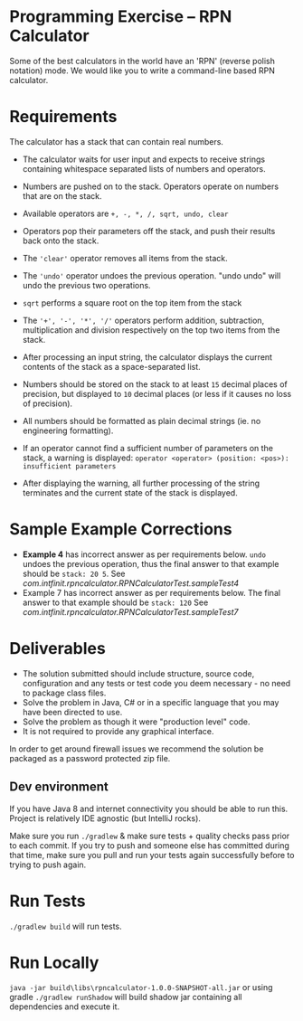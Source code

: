 Programming Exercise – RPN Calculator
================================
Some of the best calculators in the world have an 'RPN' (reverse polish notation) mode.
We would like you to write a command-line based RPN calculator.

# Requirements

The calculator has a stack that can contain real numbers.
- The calculator waits for user input and expects to receive strings containing whitespace separated lists of numbers 
and operators.
- Numbers are pushed on to the stack. Operators operate on numbers that are on the stack.
- Available operators are `+, -, *, /, sqrt, undo, clear`
- Operators pop their parameters off the stack, and push their results back onto the stack.
- The `'clear'` operator removes all items from the stack.
- The `'undo'` operator undoes the previous operation. "undo undo" will undo the previous two operations.
- `sqrt` performs a square root on the top item from the stack
- The `'+', '-', '*', '/'` operators perform addition, subtraction, multiplication and division respectively on the top 
two items from the stack.
- After processing an input string, the calculator displays the current contents of the stack as a space-separated list.
- Numbers should be stored on the stack to at least `15` decimal places of precision, but displayed to `10` decimal 
places (or less if it causes no loss of precision).
- All numbers should be formatted as plain decimal strings (ie. no engineering formatting).
- If an operator cannot find a sufficient number of parameters on the stack, a warning is displayed:
`operator <operator> (position: <pos>): insufficient parameters`

- After displaying the warning, all further processing of the string terminates and the current state of the stack is 
displayed.

# Sample Example Corrections
- **Example 4** has incorrect answer as per requirements below. `undo` undoes the previous operation, 
thus the final answer to that example should be `stack: 20 5`.
See _com.intfinit.rpncalculator.RPNCalculatorTest.sampleTest4_
- Example 7 has incorrect answer as per requirements below.
The final answer to that example should be `stack: 120`
See _com.intfinit.rpncalculator.RPNCalculatorTest.sampleTest7_


# Deliverables
- The solution submitted should include structure, source code, configuration and any tests or test code you deem 
necessary - no need to package class files.
- Solve the problem in Java, C# or in a specific language that you may have been directed to use.
- Solve the problem as though it were "production level" code.
- It is not required to provide any graphical interface.

In order to get around firewall issues we recommend the solution be packaged as a password protected zip file.

## Dev environment
If you have Java 8 and internet connectivity you should be able to run this.
Project is relatively IDE agnostic (but IntelliJ rocks).
 
Make sure you run `./gradlew` & make sure tests + quality checks pass prior to each commit.  If you try to push and 
someone else has committed during that time, make sure you pull and run your tests again successfully before to trying 
to push again.

# Run Tests
`./gradlew build` will run tests.

 # Run Locally
 `java -jar build\libs\rpncalculator-1.0.0-SNAPSHOT-all.jar` or
 using gradle `./gradlew runShadow` will build shadow jar containing all dependencies and execute it.